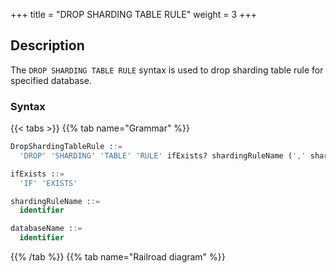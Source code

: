 +++
title = "DROP SHARDING TABLE RULE"
weight = 3
+++

## Description

The `DROP SHARDING TABLE RULE` syntax is used to drop sharding table rule for specified database.

### Syntax

{{< tabs >}}
{{% tab name="Grammar" %}}
```sql
DropShardingTableRule ::=
  'DROP' 'SHARDING' 'TABLE' 'RULE' ifExists? shardingRuleName (',' shardingRuleName)*  ('FROM' databaseName)?

ifExists ::=
  'IF' 'EXISTS'

shardingRuleName ::=
  identifier

databaseName ::=
  identifier
```
{{% /tab %}}
{{% tab name="Railroad diagram" %}}
<iframe frameborder="0" name="diagram" id="diagram" width="100%" height="100%"></iframe>
{{% /tab %}}
{{< /tabs >}}

### Supplement

- When `databaseName` is not specified, the default is the currently used `DATABASE`. If `DATABASE` is not used, `No database selected` will be prompted;
- `ifExists` clause is used to avoid `Sharding rule not exists` error.

### Example

- Drop mutiple sharding table rules for specified database

```sql
DROP SHARDING TABLE RULE t_order, t_order_item FROM sharding_db;
```

- Drop a sharding table rule for current database

```sql
DROP SHARDING TABLE RULE t_order;
```

- Drop sharding table rule with `ifExists` clause

```sql
DROP SHARDING TABLE RULE IF EXISTS t_order;
```

### Reserved word

`DROP`, `SHARDING`, `TABLE`, `RULE`, `FROM`

### Related links

- [Reserved word](/en/user-manual/shardingsphere-proxy/distsql/syntax/reserved-word/)
